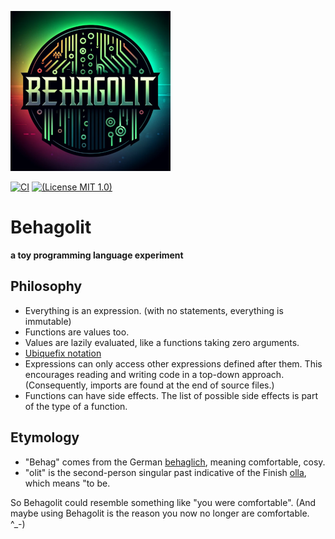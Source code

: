![logo](https://github.com/Dobiasd/Behagolit/raw/main/logo/behagolit_small.png)

[![CI](https://github.com/Dobiasd/Behagolit/workflows/ci/badge.svg)](https://github.com/Dobiasd/Behagolit/actions)
[![(License MIT 1.0)](https://img.shields.io/badge/license-MIT%201.0-blue.svg)][license]

[license]: LICENSE


Behagolit
=========
**a toy programming language experiment**

## Philosophy

- Everything is an expression. (with no statements, everything is immutable)
- Functions are values too.
- Values are lazily evaluated, like a functions taking zero arguments.
- [Ubiquefix notation](Ubiquefix.md)
- Expressions can only access other expressions defined after them. This encourages reading and writing code in a
  top-down approach. (Consequently, imports are found at the end of source files.)
- Functions can have side effects. The list of possible side effects is part of the type of a function.

## Etymology

- "Behag" comes from the German [behaglich](https://en.wiktionary.org/wiki/behaglich), meaning comfortable, cosy.
- "olit" is the second-person singular past indicative of the Finish [olla](https://en.wiktionary.org/wiki/olit), which
  means "to be.

So Behagolit could resemble something like "you were comfortable". (And maybe using Behagolit is the reason you now no
longer are comfortable. ^_-)
